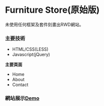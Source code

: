 # Furniture Store(原始版)

未使用任何框架及套件刻畫出RWD網站。

### 主要技術
* HTML/CSS(LESS)
* Javascript(jQuery)

**主要頁面**

* Home
* About
* Contact

### 網站展示[Demo](https://qshaystar.github.io/offical-site/)
